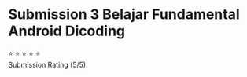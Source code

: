 # Submission 3 Belajar Fundamental Android Dicoding 

:star: :star: :star: :star: :star: 
<br />
Submission Rating (5/5)
